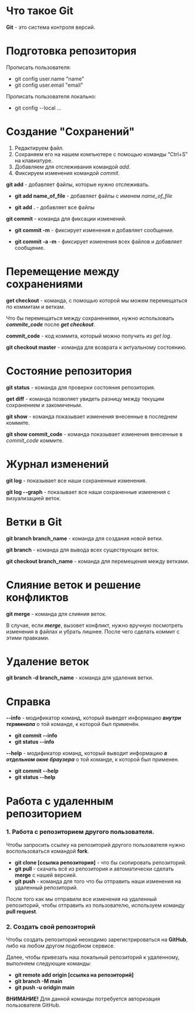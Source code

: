 # Что такое Git

**Git** - это система контроля версий.

# Подготовка репозитория

Прописать пользователя:
* git config user.name "name"
* git config user.email "email"

Прописать пользователя локально:
* git config --local ...

# Создание "Сохранений"

1. Редактируем файл.
2. Сохраняем его на нашем компьютере с помощью команды "Ctrl+S" на клавиатуре.
3. Добавляем для отслеживания командой *add*.
4. Фиксируем изменения командой *commit*.

**git add** - добавляет файлы, которые нужно отслеживать.

* **git add name_of_file** - добавляет файлы с именем *name_of_file*

* **git add .** - добавляет все файлы

**git commit** - команда для фиксации изменений.
* **git commit -m** - фиксирует изменения и добавляет сообщение.

* **git commit -a -m** - фиксирует изменения всех файлов и добавляет сообщение.


# Перемещение между сохранениями

**get checkout** - команда, с помощью которой мы можем перемещаться по коммитам и веткам.

Что бы перемещаться между сохранениями, нужно использовать __*commite_code*__ после __*get checkout*__.

**commit_code** - код коммита, который можно получить из *get log*.

**git checkout master** - команда для возврата к актуальному состоянию.

# Состояние репозитория

**git status** - команда для проверки состояния репозитория.

**get diff** - команда позволяет увидеть разницу между текущим сохранением и закомиченым.

**git show** - команда показывает изменения внесенные в последнем коммите.

**git show commit_code** - команда показывает изменения внесенные в *commit_code* коммите.

# Журнал изменений

**git log** - показывает все наши сохраненные изменения.

**git log --graph** - показывает все наши сохраненные изменения с визуализацией веток.

# Ветки в Git

**git branch branch_name** - команда для создания новой ветки.

**git branch** - команда для вывода всех существующих веток.

**git checkout branch_name** - команда для перемещения между ветками.

# Слияние веток и решение конфликтов

**git merge** - команда для слияния веток.

В случае, если __*merge*__, вызовет конфликт, нужно вручную посмотреть изменения в файлах и убрать лишнее. После чего сделать коммит с этими правками.

# Удаление веток

**git branch -d branch_name** - команда для удаления ветки.

# Справка

**--info** - модификатор команд, который выведет информацию *__внутри терминала__* о той команде, к которой был применён.
* **git commit --info**
* **git status --info**

**--help** - модификатор команд, который выводит информацию *__в отдельном окне браузера__* о той команде, к которой был применен.
* **git commit --help**
* **git status --help**

# Работа с удаленным репозиторием

### 1. Работа с репозиторием другого пользователя.

Чтобы запросить ссылку на репозиторий другого пользователя нужно воспользоваться командой **fork**.

* **git clone [ссылка репозитория]** - что бы скопировать репозиторий.
* **git pull** - скачать всё из репозитория и автоматически сделать **merge** с нашей версией.
* **git push** - команда для того что бы отправить наши изменения на удаленный репозиторий.

После того как мы отправили все изменения на удаленный репозиторий, чтобы отправить из пользователю, используем команду **pull request**.

### 2. Создать свой репозиторий

Чтобы создать репозиторий неоходимо зарегистрироваться на **GitHub**, либо на любом другом подобном сервисе.

Далее, чтобы привезать наш локальный репозиторий к удаленному, выполняем следующие команды:

* **git remote add origin [ссылка на репозиторий]**
* **git branch -M main**
* **git push -u oridgin main**

**ВНИМАНИЕ!** Для данной команды потребуется авторизация пользователя GitHub.



